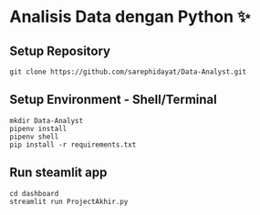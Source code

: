 # Analisis Data dengan Python ✨

## Setup Repository
```
git clone https://github.com/sarephidayat/Data-Analyst.git
```

## Setup Environment - Shell/Terminal
```
mkdir Data-Analyst
pipenv install
pipenv shell
pip install -r requirements.txt
```

## Run steamlit app
```
cd dashboard
streamlit run ProjectAkhir.py
```

